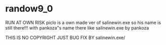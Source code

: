 # randow9_0
RUN AT OWN RISK
piclo is a own made ver of salinewin.exe so his name is still there!!! with pankoza"s name there like salinewin.exe by pankoza



THIS IS NO COPYRIGHT JUST BUG FIX BY salinewin.exe/
